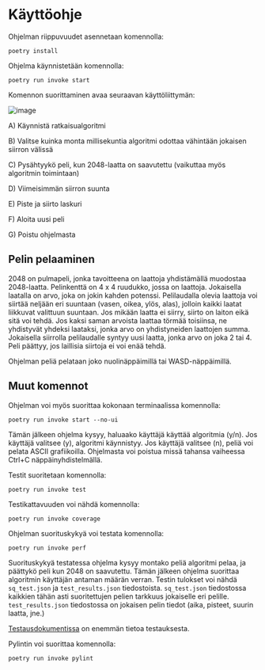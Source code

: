 # Käyttöohje

Ohjelman riippuvuudet asennetaan komennolla:
```
poetry install
```

Ohjelma käynnistetään komennolla:
```
poetry run invoke start
```
Komennon suorittaminen avaa seuraavan käyttöliittymän:

![image](https://user-images.githubusercontent.com/77693693/157441545-3ed9661a-17d6-4901-9bc9-1ee239d3af09.png)

A) Käynnistä ratkaisualgoritmi

B) Valitse kuinka monta millisekuntia algoritmi odottaa vähintään jokaisen siirron välissä

C) Pysähtyykö peli, kun 2048-laatta on saavutettu (vaikuttaa myös algoritmin toimintaan)

D) Viimeisimmän siirron suunta

E) Piste ja siirto laskuri

F) Aloita uusi peli

G) Poistu ohjelmasta

## Pelin pelaaminen

2048 on pulmapeli, jonka tavoitteena on laattoja yhdistämällä muodostaa 2048-laatta. Pelinkenttä on 4 x 4 ruudukko, jossa on laattoja. Jokaisella laatalla on arvo, joka on jokin kahden potenssi. Pelilaudalla olevia laattoja voi siirtää neljään eri suuntaan (vasen, oikea, ylös, alas), jolloin kaikki laatat liikkuvat valittuun suuntaan. Jos mikään laatta ei siirry, siirto on laiton eikä sitä voi tehdä. Jos kaksi saman arvoista laattaa törmää toisiinsa, ne yhdistyvät yhdeksi laataksi, jonka arvo on yhdistyneiden laattojen summa. Jokaisella siirrolla pelilaudalle syntyy uusi laatta, jonka arvo on joka 2 tai 4. Peli päättyy, jos laillisia siirtoja ei voi enää tehdä.

Ohjelman peliä pelataan joko nuolinäppäimillä tai WASD-näppäimillä.

## Muut komennot

Ohjelman voi myös suorittaa kokonaan terminaalissa komennolla:
```
poetry run invoke start --no-ui
```

Tämän jälkeen ohjelma kysyy, haluaako käyttäjä käyttää algoritmia (y/n). Jos käyttäjä valitsee (y), algoritmi käynnistyy. Jos käyttäjä valitsee (n), peliä voi pelata ASCII grafiikoilla. Ohjelmasta voi poistua missä tahansa vaiheessa Ctrl+C näppäinyhdistelmällä.

Testit suoritetaan komennolla:
```
poetry run invoke test
```

Testikattavuuden voi nähdä komennolla:
```
poetry run invoke coverage
```

Ohjelman suorituskykyä voi testata komennolla:
```
poetry run invoke perf
```

Suorituskykyä testatessa ohjelma kysyy montako peliä algoritmi pelaa, ja päättykö peli kun 2048 on saavutettu. Tämän jälkeen ohjelma suorittaa algoritmin käyttäjän antaman määrän verran. Testin tulokset voi nähdä  ```sq_test.json``` ja ```test_results.json``` tiedostoista. ```sq_test.json``` tiedostossa kaikkien tähän asti suoritettujen pelien tarkkuus jokaiselle eri pelille. ```test_results.json``` tiedostossa on jokaisen pelin tiedot (aika, pisteet, suurin laatta, jne.)

[Testausdokumentissa](https://github.com/skeltal2/tira-harjoitustyo/blob/main/Dokumentaatio/testausdokumentti.md) on enemmän tietoa testauksesta.

Pylintin voi suorittaa komennolla:
```
poetry run invoke pylint
```

